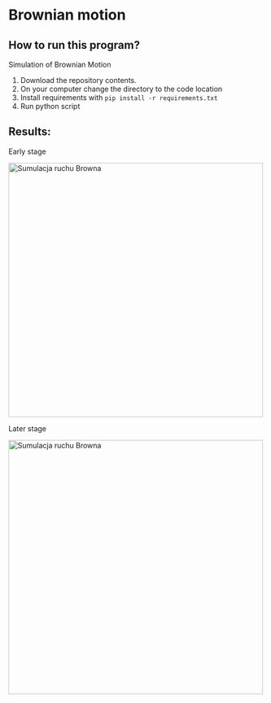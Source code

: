 # Brownian motion

## How to run this program?
Simulation of Brownian Motion

1. Download the repository contents.
2. On your computer change the directory to the code location
3. Install requirements with `pip install -r requirements.txt`
4. Run python script


## Results:

Early stage

<img src="https://github.com/user-attachments/assets/082e7c04-186e-4ffa-a03b-b3be3c1e8150" alt="Sumulacja ruchu Browna" width="500">

Later stage

<img src="https://github.com/user-attachments/assets/f45bfa42-42c6-4470-8e38-400bf609d29c" alt="Sumulacja ruchu Browna" width="500">
